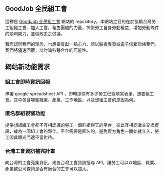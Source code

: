 ## GoodJob 全民組工會

這裡是 [GoodJob 全民組工會](https://labor-union.goodjob.life/) 網站的 repository。本網站之目的在於協助台灣勞工組織工會、加入工會，藉由團體的力量，捍衛勞工自身勞動權益，增加勞動條件的談判能力，並做政策之倡議。

若您認同我們的理念，也想要貢獻一點心力，請以[臉書專頁](https://www.facebook.com/goodjob.life/)或[電子信箱](mailto:findyourgoodjob@gmail.com)聯絡我們，我們將儘速回覆，以討論各種合作的可能性。

## 網站新功能需求
### 組工會即時資訊回報
串接 google spreadsheet API ，即時提供有多少勞工已經填寫表單，想要組工會。其中包含哪些職業、產業、工作地區，以及想組工會的原因為何。

### 匿名群組視窗功能
提供想組織工會卻不互相認識的勞工一個群組聊天的平台，彼此互相認識並交換資訊，成為一同組工會的夥伴。平台需要是匿名的，避免資方角色一開始就介入，勞工因此曝光而遭不當對待。

### 台灣工會資訊補完計畫
向台灣的工會蒐集資訊，建置台灣工會資訊搜尋 API，讓勞工可以以地區、職業、產業或公司查詢是否有適合的工會可以加入。
